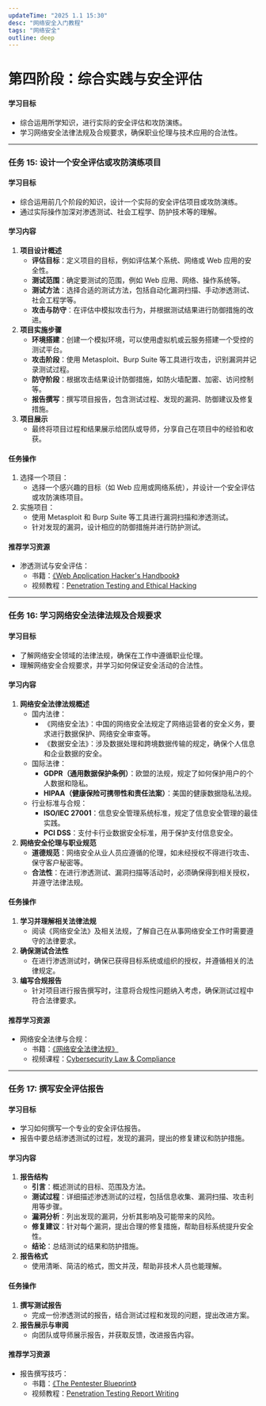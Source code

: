 ```yaml
---
updateTime: "2025 1.1 15:30"
desc: "网络安全入门教程"
tags: "网络安全"
outline: deep
---
```


# 第四阶段：综合实践与安全评估

#### **学习目标**

- 综合运用所学知识，进行实际的安全评估和攻防演练。
- 学习网络安全法律法规及合规要求，确保职业伦理与技术应用的合法性。

------

### **任务 15: 设计一个安全评估或攻防演练项目**

#### **学习目标**

- 综合运用前几个阶段的知识，设计一个实际的安全评估项目或攻防演练。
- 通过实际操作加深对渗透测试、社会工程学、防护技术等的理解。

#### **学习内容**

1. **项目设计概述**
   - **评估目标**：定义项目的目标，例如评估某个系统、网络或 Web 应用的安全性。
   - **测试范围**：确定要测试的范围，例如 Web 应用、网络、操作系统等。
   - **测试方法**：选择合适的测试方法，包括自动化漏洞扫描、手动渗透测试、社会工程学等。
   - **攻击与防守**：在评估中模拟攻击行为，并根据测试结果进行防御措施的改进。
2. **项目实施步骤**
   - **环境搭建**：创建一个模拟环境，可以使用虚拟机或云服务搭建一个受控的测试平台。
   - **攻击阶段**：使用 Metasploit、Burp Suite 等工具进行攻击，识别漏洞并记录测试过程。
   - **防守阶段**：根据攻击结果设计防御措施，如防火墙配置、加密、访问控制等。
   - **报告撰写**：撰写项目报告，包含测试过程、发现的漏洞、防御建议及修复措施。
3. **项目展示**
   - 最终将项目过程和结果展示给团队或导师，分享自己在项目中的经验和收获。

#### **任务操作**

1. 选择一个项目：
   - 选择一个感兴趣的目标（如 Web 应用或网络系统），并设计一个安全评估或攻防演练项目。
2. 实施项目：
   - 使用 Metasploit 和 Burp Suite 等工具进行漏洞扫描和渗透测试。
   - 针对发现的漏洞，设计相应的防御措施并进行防护测试。

#### **推荐学习资源**

- 渗透测试与安全评估：
  - 书籍：[《Web Application Hacker's Handbook》](https://www.amazon.com/Web-Application-Hackers-Handbook-Exploiting/dp/1118026470)
  - 视频教程：[Penetration Testing and Ethical Hacking](https://www.udemy.com/course/penetration-testing-and-ethical-hacking/)

------

### **任务 16: 学习网络安全法律法规及合规要求**

#### **学习目标**

- 了解网络安全领域的法律法规，确保在工作中遵循职业伦理。
- 理解网络安全合规要求，并学习如何保证安全活动的合法性。

#### **学习内容**

1. **网络安全法律法规概述**
   - 国内法律：
     - 《网络安全法》：中国的网络安全法规定了网络运营者的安全义务，要求进行数据保护、网络安全审查等。
     - 《数据安全法》：涉及数据处理和跨境数据传输的规定，确保个人信息和企业数据的安全。
   - 国际法律：
     - **GDPR（通用数据保护条例）**：欧盟的法规，规定了如何保护用户的个人数据和隐私。
     - **HIPAA（健康保险可携带性和责任法案）**：美国的健康数据隐私法规。
   - 行业标准与合规：
     - **ISO/IEC 27001**：信息安全管理系统标准，规定了信息安全管理的最佳实践。
     - **PCI DSS**：支付卡行业数据安全标准，用于保护支付信息安全。
2. **网络安全伦理与职业规范**
   - **道德规范**：网络安全从业人员应遵循的伦理，如未经授权不得进行攻击、保守客户秘密等。
   - **合法性**：在进行渗透测试、漏洞扫描等活动时，必须确保得到相关授权，并遵守法律法规。

#### **任务操作**

1. **学习并理解相关法律法规**
   - 阅读《网络安全法》及相关法规，了解自己在从事网络安全工作时需要遵守的法律要求。
2. **确保测试合法性**
   - 在进行渗透测试时，确保已获得目标系统或组织的授权，并遵循相关的法律规定。
3. **编写合规报告**
   - 针对项目进行报告撰写时，注意将合规性问题纳入考虑，确保测试过程中符合法律要求。

#### **推荐学习资源**

- 网络安全法律与合规：
  - 书籍：[《网络安全法律法规》](https://www.amazon.com/Network-Security-Law-Regulations/dp/B08VJHLDY4)
  - 视频课程：[Cybersecurity Law & Compliance](https://www.udemy.com/course/cybersecurity-law-compliance/)

------

### **任务 17: 撰写安全评估报告**

#### **学习目标**

- 学习如何撰写一个专业的安全评估报告。
- 报告中要总结渗透测试的过程，发现的漏洞，提出的修复建议和防护措施。

#### **学习内容**

1. **报告结构**
   - **引言**：概述测试的目标、范围及方法。
   - **测试过程**：详细描述渗透测试的过程，包括信息收集、漏洞扫描、攻击利用等步骤。
   - **漏洞分析**：列出发现的漏洞，分析其影响及可能带来的风险。
   - **修复建议**：针对每个漏洞，提出合理的修复措施，帮助目标系统提升安全性。
   - **结论**：总结测试的结果和防护措施。
2. **报告格式**
   - 使用清晰、简洁的格式，图文并茂，帮助非技术人员也能理解。

#### **任务操作**

1. **撰写测试报告**
   - 完成一份渗透测试的报告，结合测试过程和发现的问题，提出改进方案。
2. **报告展示与审阅**
   - 向团队或导师展示报告，并获取反馈，改进报告内容。

#### **推荐学习资源**

- 报告撰写技巧：
  - 书籍：[《The Pentester Blueprint》](https://www.amazon.com/Pentester-Blueprint-Penetration-Testing-Reports/dp/1801815260)
  - 视频教程：[Penetration Testing Report Writing](https://www.youtube.com/watch?v=j5cifmjtI_k)

